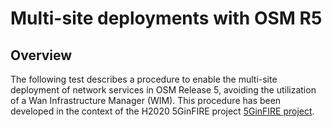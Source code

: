 <!-- TITLE: 5GinFIRE Contributions -->
<!-- SUBTITLE: A quick summary of 5GinFIRE contributions -->

# Multi-site deployments with OSM R5
## Overview 
The following test describes a procedure to enable the multi-site deployment of network services in OSM Release 5, avoiding the utilization of a Wan Infrastructure Manager (WIM). This procedure has been developed in the context of the H2020 5GinFIRE project [5GinFIRE project](https://5ginfire.eu).